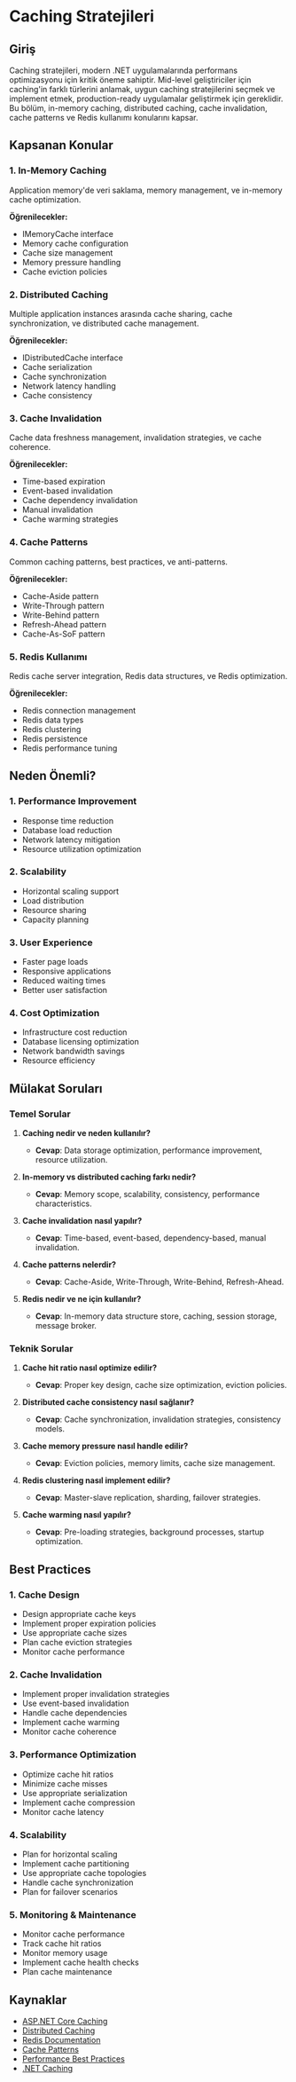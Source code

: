 # Caching Stratejileri

## Giriş

Caching stratejileri, modern .NET uygulamalarında performans optimizasyonu için kritik öneme sahiptir. Mid-level geliştiriciler için caching'in farklı türlerini anlamak, uygun caching stratejilerini seçmek ve implement etmek, production-ready uygulamalar geliştirmek için gereklidir. Bu bölüm, in-memory caching, distributed caching, cache invalidation, cache patterns ve Redis kullanımı konularını kapsar.

## Kapsanan Konular

### 1. In-Memory Caching
Application memory'de veri saklama, memory management, ve in-memory cache optimization.

**Öğrenilecekler:**
- IMemoryCache interface
- Memory cache configuration
- Cache size management
- Memory pressure handling
- Cache eviction policies

### 2. Distributed Caching
Multiple application instances arasında cache sharing, cache synchronization, ve distributed cache management.

**Öğrenilecekler:**
- IDistributedCache interface
- Cache serialization
- Cache synchronization
- Network latency handling
- Cache consistency

### 3. Cache Invalidation
Cache data freshness management, invalidation strategies, ve cache coherence.

**Öğrenilecekler:**
- Time-based expiration
- Event-based invalidation
- Cache dependency invalidation
- Manual invalidation
- Cache warming strategies

### 4. Cache Patterns
Common caching patterns, best practices, ve anti-patterns.

**Öğrenilecekler:**
- Cache-Aside pattern
- Write-Through pattern
- Write-Behind pattern
- Refresh-Ahead pattern
- Cache-As-SoF pattern

### 5. Redis Kullanımı
Redis cache server integration, Redis data structures, ve Redis optimization.

**Öğrenilecekler:**
- Redis connection management
- Redis data types
- Redis clustering
- Redis persistence
- Redis performance tuning

## Neden Önemli?

### 1. **Performance Improvement**
- Response time reduction
- Database load reduction
- Network latency mitigation
- Resource utilization optimization

### 2. **Scalability**
- Horizontal scaling support
- Load distribution
- Resource sharing
- Capacity planning

### 3. **User Experience**
- Faster page loads
- Responsive applications
- Reduced waiting times
- Better user satisfaction

### 4. **Cost Optimization**
- Infrastructure cost reduction
- Database licensing optimization
- Network bandwidth savings
- Resource efficiency

## Mülakat Soruları

### Temel Sorular

1. **Caching nedir ve neden kullanılır?**
   - **Cevap**: Data storage optimization, performance improvement, resource utilization.

2. **In-memory vs distributed caching farkı nedir?**
   - **Cevap**: Memory scope, scalability, consistency, performance characteristics.

3. **Cache invalidation nasıl yapılır?**
   - **Cevap**: Time-based, event-based, dependency-based, manual invalidation.

4. **Cache patterns nelerdir?**
   - **Cevap**: Cache-Aside, Write-Through, Write-Behind, Refresh-Ahead.

5. **Redis nedir ve ne için kullanılır?**
   - **Cevap**: In-memory data structure store, caching, session storage, message broker.

### Teknik Sorular

1. **Cache hit ratio nasıl optimize edilir?**
   - **Cevap**: Proper key design, cache size optimization, eviction policies.

2. **Distributed cache consistency nasıl sağlanır?**
   - **Cevap**: Cache synchronization, invalidation strategies, consistency models.

3. **Cache memory pressure nasıl handle edilir?**
   - **Cevap**: Eviction policies, memory limits, cache size management.

4. **Redis clustering nasıl implement edilir?**
   - **Cevap**: Master-slave replication, sharding, failover strategies.

5. **Cache warming nasıl yapılır?**
   - **Cevap**: Pre-loading strategies, background processes, startup optimization.

## Best Practices

### 1. **Cache Design**
- Design appropriate cache keys
- Implement proper expiration policies
- Use appropriate cache sizes
- Plan cache eviction strategies
- Monitor cache performance

### 2. **Cache Invalidation**
- Implement proper invalidation strategies
- Use event-based invalidation
- Handle cache dependencies
- Implement cache warming
- Monitor cache coherence

### 3. **Performance Optimization**
- Optimize cache hit ratios
- Minimize cache misses
- Use appropriate serialization
- Implement cache compression
- Monitor cache latency

### 4. **Scalability**
- Plan for horizontal scaling
- Implement cache partitioning
- Use appropriate cache topologies
- Handle cache synchronization
- Plan for failover scenarios

### 5. **Monitoring & Maintenance**
- Monitor cache performance
- Track cache hit ratios
- Monitor memory usage
- Implement cache health checks
- Plan cache maintenance

## Kaynaklar

- [ASP.NET Core Caching](https://docs.microsoft.com/en-us/aspnet/core/performance/caching/)
- [Distributed Caching](https://docs.microsoft.com/en-us/aspnet/core/performance/caching/distributed)
- [Redis Documentation](https://redis.io/documentation)
- [Cache Patterns](https://docs.microsoft.com/en-us/azure/architecture/patterns/cache-aside)
- [Performance Best Practices](https://docs.microsoft.com/en-us/azure/architecture/best-practices/caching)
- [.NET Caching](https://docs.microsoft.com/en-us/dotnet/core/extensions/caching) 